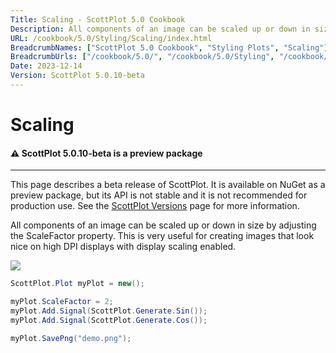 ```yaml
---
Title: Scaling - ScottPlot 5.0 Cookbook
Description: All components of an image can be scaled up or down in size by adjusting the ScaleFactor property. This is very useful for creating images that look nice on high DPI displays with display scaling enabled.
URL: /cookbook/5.0/Styling/Scaling/index.html
BreadcrumbNames: ["ScottPlot 5.0 Cookbook", "Styling Plots", "Scaling"]
BreadcrumbUrls: ["/cookbook/5.0/", "/cookbook/5.0/Styling", "/cookbook/5.0/Styling/Scaling"]
Date: 2023-12-14
Version: ScottPlot 5.0.10-beta
---
```


# Scaling



<div class='alert alert-warning' role='alert'><h4 class='alert-heading py-0 my-0'>⚠️ ScottPlot 5.0.10-beta is a preview package</h4><hr /><p class='mb-0'><span class='fw-semibold'>This page describes a beta release of ScottPlot.</span> It is available on NuGet as a preview package, but its API is not stable and it is not recommended for production use. See the <a href='https://scottplot.net/versions/'>ScottPlot Versions</a> page for more information. </p></div>



All components of an image can be scaled up or down in size by adjusting the ScaleFactor property. This is very useful for creating images that look nice on high DPI displays with display scaling enabled.

[![](/cookbook/5.0/images/Scaling.png)](/cookbook/5.0/images/Scaling.png)

```cs
ScottPlot.Plot myPlot = new();

myPlot.ScaleFactor = 2;
myPlot.Add.Signal(ScottPlot.Generate.Sin());
myPlot.Add.Signal(ScottPlot.Generate.Cos());

myPlot.SavePng("demo.png");

```

